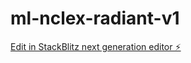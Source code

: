# ml-nclex-radiant-v1

[Edit in StackBlitz next generation editor ⚡️](https://stackblitz.com/~/github.com/craigerskine/ml-nclex-radiant-v1)